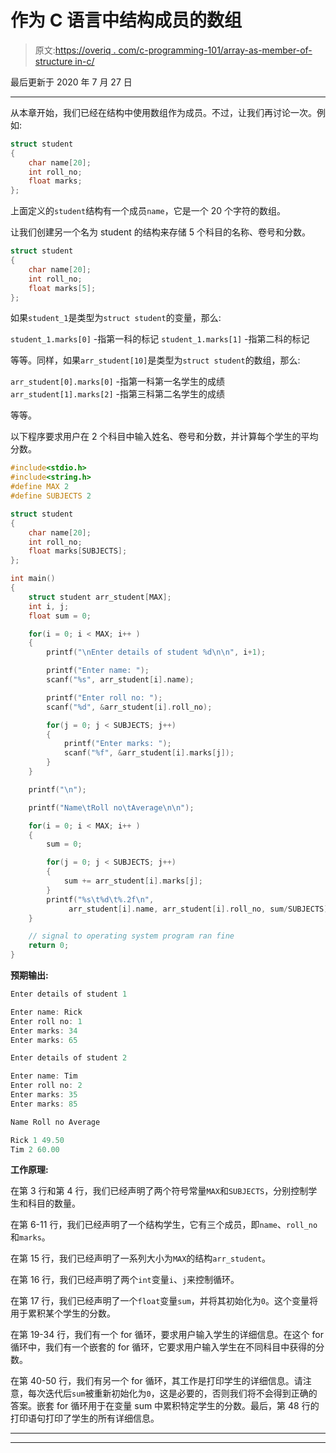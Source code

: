 # 作为 C 语言中结构成员的数组

> 原文:[https://overiq . com/c-programming-101/array-as-member-of-structure in-c/](https://overiq.com/c-programming-101/array-as-member-of-structure-in-c/)

最后更新于 2020 年 7 月 27 日

* * *

从本章开始，我们已经在结构中使用数组作为成员。不过，让我们再讨论一次。例如:

```c
struct student
{
    char name[20];
    int roll_no;
    float marks;
};

```

上面定义的`student`结构有一个成员`name`，它是一个 20 个字符的数组。

让我们创建另一个名为 student 的结构来存储 5 个科目的名称、卷号和分数。

```c
struct student
{
    char name[20];
    int roll_no;
    float marks[5];
};

```

如果`student_1`是类型为`struct student`的变量，那么:

`student_1.marks[0]` -指第一科的标记
`student_1.marks[1]` -指第二科的标记

等等。同样，如果`arr_student[10]`是类型为`struct student`的数组，那么:

`arr_student[0].marks[0]` -指第一科第一名学生的成绩`arr_student[1].marks[2]` -指第三科第二名学生的成绩

等等。

以下程序要求用户在 2 个科目中输入姓名、卷号和分数，并计算每个学生的平均分数。

```c
#include<stdio.h>
#include<string.h>
#define MAX 2
#define SUBJECTS 2

struct student
{
    char name[20];
    int roll_no;
    float marks[SUBJECTS];
};

int main()
{
    struct student arr_student[MAX];
    int i, j;
    float sum = 0;

    for(i = 0; i < MAX; i++ )
    {
        printf("\nEnter details of student %d\n\n", i+1);

        printf("Enter name: ");
        scanf("%s", arr_student[i].name);

        printf("Enter roll no: ");
        scanf("%d", &arr_student[i].roll_no);

        for(j = 0; j < SUBJECTS; j++)
        {
            printf("Enter marks: ");
            scanf("%f", &arr_student[i].marks[j]);
        }
    }

    printf("\n");

    printf("Name\tRoll no\tAverage\n\n");

    for(i = 0; i < MAX; i++ )
    {
        sum = 0;

        for(j = 0; j < SUBJECTS; j++)
        {
            sum += arr_student[i].marks[j];
        }
        printf("%s\t%d\t%.2f\n",
             arr_student[i].name, arr_student[i].roll_no, sum/SUBJECTS);
    }

    // signal to operating system program ran fine
    return 0;
}

```

**预期输出:**

```c
Enter details of student 1

Enter name: Rick
Enter roll no: 1
Enter marks: 34
Enter marks: 65

Enter details of student 2

Enter name: Tim
Enter roll no: 2
Enter marks: 35
Enter marks: 85

Name Roll no Average

Rick 1 49.50
Tim 2 60.00

```

**工作原理:**

在第 3 行和第 4 行，我们已经声明了两个符号常量`MAX`和`SUBJECTS`，分别控制学生和科目的数量。

在第 6-11 行，我们已经声明了一个结构学生，它有三个成员，即`name`、`roll_no`和`marks`。

在第 15 行，我们已经声明了一系列大小为`MAX`的结构`arr_student`。

在第 16 行，我们已经声明了两个`int`变量`i`、`j`来控制循环。

在第 17 行，我们已经声明了一个`float`变量`sum`，并将其初始化为`0`。这个变量将用于累积某个学生的分数。

在第 19-34 行，我们有一个 for 循环，要求用户输入学生的详细信息。在这个 for 循环中，我们有一个嵌套的 for 循环，它要求用户输入学生在不同科目中获得的分数。

在第 40-50 行，我们有另一个 for 循环，其工作是打印学生的详细信息。请注意，每次迭代后`sum`被重新初始化为`0`，这是必要的，否则我们将不会得到正确的答案。嵌套 for 循环用于在变量 sum 中累积特定学生的分数。最后，第 48 行的打印语句打印了学生的所有详细信息。

* * *

* * *